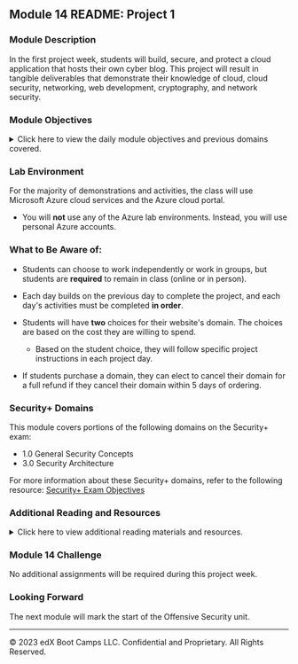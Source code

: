 ## Module 14 README: Project 1

### Module Description

In the first project week, students will build, secure, and protect a cloud application that hosts their own cyber blog. This project will result in tangible deliverables that demonstrate their knowledge of cloud, cloud security, networking, web development, cryptography, and network security.

### Module Objectives

<details>
    <summary>Click here to view the daily module objectives and previous domains covered.</summary>

  <br>

- **Day 1:** Students will **build, host, and design** their own web application.

  - This day will incorporate topics from the Networking, Cloud, and Web Development modules.

- **Day 2:** Students will **secure** their web application with SSL certificates.

  - This day will incorporate topics from the Cryptography and Terminal modules.

- **Day 3:** Students will **protect** their web application with Azure's security features.

  - This day will incorporate topics from the Network Security module.

</details>

### Lab Environment

For the majority of demonstrations and activities, the class will use Microsoft Azure cloud services and the Azure cloud portal.

- You will **not** use any of the Azure lab environments. Instead, you will use personal Azure accounts.

### What to Be Aware of:

   - Students can choose to work independently or work in groups, but students are **required** to remain in class (online or in person).

   - Each day builds on the previous day to complete the project, and each day's activities must be completed **in order**.

   - Students will have **two** choices for their website's domain. The choices are based on the cost they are willing to spend.

     - Based on the student choice, they will follow specific project instructions in each project day.

   - If students purchase a domain, they can elect to cancel their domain for a full refund if they cancel their domain within 5 days of ordering.

### Security+ Domains

This module covers portions of the following domains on the Security+ exam:

- 1.0 General Security Concepts
- 3.0 Security Architecture

For more information about these Security+ domains, refer to the following resource: [Security+ Exam Objectives](
https://assets.ctfassets.net/82ripq7fjls2/6TYWUym0Nudqa8nGEnegjG/0f9b974d3b1837fe85ab8e6553f4d623/CompTIA-Security-Plus-SY0-701-Exam-Objectives.pdf)


### Additional Reading and Resources

<details> 
<summary> Click here to view additional reading materials and resources. </summary>
</br>

#### Day 1


- [Microsoft Docs: How to open a support ticket](https://docs.microsoft.com/en-us/azure/azure-portal/supportability/how-to-create-azure-support-request)

- [Azure App Service Documentation](https://docs.microsoft.com/en-us/azure/app-service/)

- [How to come up with a Good Domain Name](https://domains.google/learn/how-to-come-up-with-a-good-domain-name/)
- [Split-Half Search](https://www.peachpit.com/articles/article.aspx?p=420908&seqNum=3)

- [Top CyberSecurity Blog Websites](https://onlinedegrees.sandiego.edu/top-cyber-security-blogs-websites/)

#### Day 2:

- [Azure Key Vaults](https://azure.microsoft.com/en-us/services/key-vault/#product-overview)

- [What is a self signed certificate?](https://sectigostore.com/page/what-is-a-self-signed-certificate/)

- [Binding Certificates in Azure](https://docs.microsoft.com/en-us/azure/app-service/configure-ssl-bindings#bind-your-ssl-certificate)

- [Azure App Service Managed Certificates](https://azure.microsoft.com/en-us/updates/secure-your-custom-domains-at-no-cost-with-app-service-managed-certificates-preview/)

- [Azure App Service Documentation](https://docs.microsoft.com/en-us/azure/app-service/)

- If Microsoft Support is needed, visit [How to open a support ticket](https://docs.microsoft.com/en-us/azure/azure-portal/supportability/how-to-create-azure-support-request)

#### Day 3

- [Azure Front Door Documentation](https://azure.microsoft.com/en-us/services/frontdoor/#overview)

- [Azure Web Application Firewall on Front Door](https://docs.microsoft.com/en-us/azure/web-application-firewall/afds/afds-overview)

- [Azure Security Center Documentation](https://docs.microsoft.com/en-us/azure/security-center/)

---


</details>

### Module 14 Challenge

No additional assignments will be required during this project week.

### Looking Forward 

The next module will mark the start of the Offensive Security unit.  

---

© 2023 edX Boot Camps LLC. Confidential and Proprietary. All Rights Reserved.
